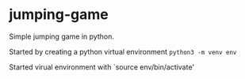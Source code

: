 # jumping-game
Simple jumping game in python.

Started by creating a python virtual environment `python3 -m venv env`


Started virual environment with `source env/bin/activate'

